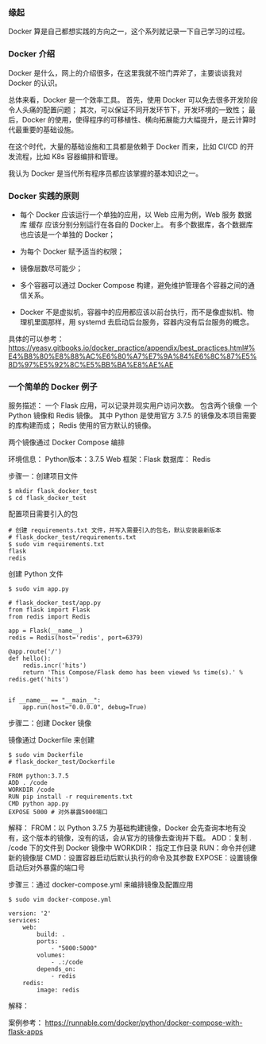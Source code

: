 
### 缘起
Docker 算是自己都想实践的方向之一，这个系列就记录一下自己学习的过程。

### Docker 介绍
Docker 是什么，网上的介绍很多，在这里我就不班门弄斧了，主要谈谈我对 Docker 的认识。

总体来看，Docker 是一个效率工具。
首先，使用 Docker 可以免去很多开发阶段令人头痛的配置问题；
其次，可以保证不同开发环节下，开发环境的一致性；
最后，Docker 的使用，使得程序的可移植性、横向拓展能力大幅提升，是云计算时代最重要的基础设施。

在这个时代，大量的基础设施和工具都是依赖于 Docker 而来，比如 CI/CD 的开发流程，比如 K8s 容器编排和管理。

我认为 Docker 是当代所有程序员都应该掌握的基本知识之一。

### Docker 实践的原则

- 每个 Docker 应该运行一个单独的应用，以 Web 应用为例，Web 服务 数据库 缓存 应该分别分别运行在各自的 Docker上。
有多个数据库，各个数据库也应该是一个单独的 Docker；

- 为每个 Docker 赋予适当的权限；

- 镜像层数尽可能少；

- 多个容器可以通过 Docker Compose 构建，避免维护管理各个容器之间的通信关系。

- Docker 不是虚拟机，容器中的应用都应该以前台执行，而不是像虚拟机、物理机里面那样，用 systemd 去启动后台服务，容器内没有后台服务的概念。

具体的可以参考：
https://yeasy.gitbooks.io/docker_practice/appendix/best_practices.html#%E4%B8%80%E8%88%AC%E6%80%A7%E7%9A%84%E6%8C%87%E5%8D%97%E5%92%8C%E5%BB%BA%E8%AE%AE

### 一个简单的 Docker 例子

服务描述：
一个 Flask 应用，可以记录并现实用户访问次数。
包含两个镜像 一个 Python 镜像和 Redis 镜像。
其中 Python 是使用官方 3.7.5 的镜像及本项目需要的库构建而成；
Redis 使用的官方默认的镜像。

两个镜像通过 Docker Compose 编排

环境信息：
Python版本：3.7.5
Web 框架：Flask
数据库： Redis

步骤一：创建项目文件


```
$ mkdir flask_docker_test
$ cd flask_docker_test
```

配置项目需要引入的包
```
# 创建 requirements.txt 文件，并写入需要引入的包名，默认安装最新版本
# flask_docker_test/requirements.txt
$ sudo vim requirements.txt
flask
redis
```

创建 Python 文件
```
$ sudo vim app.py

# flask_docker_test/app.py
from flask import Flask
from redis import Redis

app = Flask(__name__)
redis = Redis(host='redis', port=6379)

@app.route('/')
def hello():
    redis.incr('hits')
    return 'This Compose/Flask demo has been viewed %s time(s).' % redis.get('hits')


if __name__ == "__main__":
    app.run(host="0.0.0.0", debug=True)
```

步骤二：创建 Docker 镜像

镜像通过 Dockerfile 来创建

```
$ sudo vim Dockerfile
# flask_docker_test/Dockerfile

FROM python:3.7.5
ADD . /code
WORKDIR /code
RUN pip install -r requirements.txt
CMD python app.py
EXPOSE 5000 # 对外暴露5000端口
```

解释：
FROM：以 Python 3.7.5 为基础构建镜像，Docker 会先查询本地有没有，这个版本的镜像，没有的话，会从官方的镜像去查询并下载。
ADD：复制 . /code 下的文件到 Docker 镜像中
WORKDIR： 指定工作目录
RUN：命令并创建新的镜像层
CMD：设置容器启动后默认执行的命令及其参数
EXPOSE：设置镜像启动后对外暴露的端口号


步骤三：通过 docker-compose.yml 来编排镜像及配置应用
```
$ sudo vim docker-compose.yml

version: '2'
services:
    web:
        build: .
        ports:
            - "5000:5000"
        volumes:
            - .:/code
        depends_on:
            - redis
    redis:
        image: redis
```

解释：



案例参考：
https://runnable.com/docker/python/docker-compose-with-flask-apps